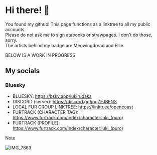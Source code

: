 # Hi there! 🐾
You found my github! This page functions as a linktree to all my public accounts.  
Please do not ask me to sign atabooks or strawpages. I don't do those, sorry.  
The artists behind my badge are Meowingdread and Ellie.  

BELOW IS A WORK IN PROGRESS
## My socials
### Bluesky

- BLUESKY: https://bsky.app/lukirudaka
- DISCORD (server): https://discord.gg/jpqZFJBFNS
- LOCAL FUR GROUP LINKTREE: https://linktr.ee/opencoast
- FURTRACK (CHARACTER TAG): https://www.furtrack.com/index/character:luki_(puro)
- FURTRACK (PROFILE): https://www.furtrack.com/index/character:luki_(puro)

> [!NOTE]
> 

![IMG_7863](https://github.com/user-attachments/assets/17abba27-080f-48a2-ac7f-306493f8fb09)


<!--
**lukirudaka/lukirudaka** is a ✨ _special_ ✨ repository because its `README.md` (this file) appears on your GitHub profile.

Here are some ideas to get you started:

- 🔭 I’m currently working on ...
- 🌱 I’m currently learning ...
- 👯 I’m looking to collaborate on ...
- 🤔 I’m looking for help with ...
- 💬 Ask me about ...
- 📫 How to reach me: ...
- 😄 Pronouns: ...
- ⚡ Fun fact: ...
-->
